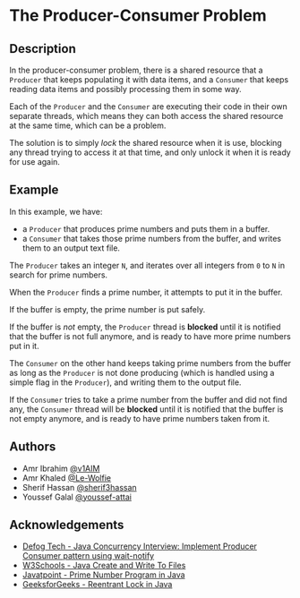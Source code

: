 # The Producer-Consumer Problem

## Description

In the producer-consumer problem,
there is a shared resource that a `Producer`
that keeps populating it with data items,
and a `Consumer` that keeps reading data items
and possibly processing them in some way.

Each of the `Producer` and the `Consumer`
are executing their code in their own separate
threads, which means they can both access
the shared resource at the same time, which can
be a problem.

The solution is to simply _lock_ the shared resource
when it is use, blocking any thread trying to access it
at that time, and only unlock it when it is ready
for use again.

## Example

In this example, we have:

- a `Producer` that produces
  prime numbers and puts them in a buffer.
- a `Consumer` that takes those prime numbers
  from the buffer, and writes them to an
  output text file.

The `Producer` takes an integer `N`, and iterates
over all integers from `0` to `N` in search for prime
numbers.

When the `Producer` finds a prime number, it attempts
to put it in the buffer.

If the buffer is empty, the prime number is put safely.

If the buffer is _not_ empty, the `Producer` thread is
**blocked** until it is notified that the buffer is
not full anymore, and is ready to have more
prime numbers put in it.

The `Consumer` on the other hand keeps taking prime
numbers from the buffer as long as the `Producer` is
not done producing (which is handled using a simple
flag in the `Producer`), and writing them to the output
file.

If the `Consumer` tries to take a prime number
from the buffer and did not find any, the `Consumer`
thread will be **blocked** until it is notified that
the buffer is not empty anymore, and is ready to have
prime numbers taken from it.

## Authors

- Amr Ibrahim [@v1AIM](https://github.com/v1AIM)
- Amr Khaled [@Le-Wolfie](https://github.com/Le-Wolfie)
- Sherif Hassan [@sherif3hassan](https://github.com/sherif3hassan)
- Youssef Galal [@youssef-attai](https://github.com/youssef-attai)


## Acknowledgements

- [Defog Tech - Java Concurrency Interview: Implement Producer Consumer pattern using wait-notify](https://www.youtube.com/watch?v=UOr9kMCCa5g)
- [W3Schools - Java Create and Write To Files](https://www.w3schools.com/java/java_files_create.asp)
- [Javatpoint - Prime Number Program in Java](https://www.javatpoint.com/prime-number-program-in-java)
- [GeeksforGeeks - Reentrant Lock in Java](https://www.geeksforgeeks.org/reentrant-lock-java/)
